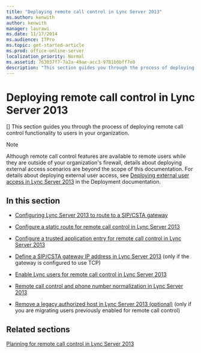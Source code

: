 ```yaml
---
title: "Deploying remote call control in Lync Server 2013"
ms.author: kenwith
author: kenwith
manager: laurawi
ms.date: 11/17/2014
ms.audience: ITPro
ms.topic: get-started-article
ms.prod: office-online-server
localization_priority: Normal
ms.assetid: 763037f7-7a2a-49ae-acc3-9781b0bff7e0
description: "This section guides you through the process of deploying remote call control functionality to users in your organization."
---
```


# Deploying remote call control in Lync Server 2013
[]
This section guides you through the process of deploying remote call control functionality to users in your organization.
  
> [!NOTE]
> Although remote call control features are available to remote users while they are outside of your organization's firewall, details about deploying external access scenarios are beyond the scope of this documentation. For details about deploying external user access, see [Deploying external user access in Lync Server 2013](deploying-external-user-access.md) in the Deployment documentation. 
  
## In this section

- [Configuring Lync Server 2013 to route to a SIP/CSTA gateway](configuring-lync-server-2013-to-route-to-a-sip-csta-gateway.md)
    
- [Configure a static route for remote call control in Lync Server 2013](configure-a-static-route-for-remote-call-control.md)
    
- [Configure a trusted application entry for remote call control in Lync Server 2013](configure-a-trusted-application-entry-for-remote-call-control.md)
    
- [Define a SIP/CSTA gateway IP address in Lync Server 2013](define-a-sip-csta-gateway-ip-address.md) (only if the gateway is configured to use TCP) 
    
- [Enable Lync users for remote call control in Lync Server 2013](enable-lync-users-for-remote-call-control.md)
    
- [Remote call control and phone number normalization in Lync Server 2013](remote-call-control-and-phone-number-normalization.md)
    
- [Remove a legacy authorized host in Lync Server 2013 (optional)](remove-a-legacy-authorized-host-optional.md) (only if you are migrating users previously enabled for remote call control) 
    
## Related sections

[Planning for remote call control in Lync Server 2013](planning-for-remote-call-control.md)
  

